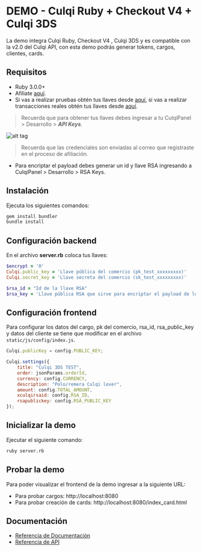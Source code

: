 # DEMO - Culqi Ruby + Checkout V4 + Culqi 3DS

La demo integra Culqi Ruby, Checkout V4 , Culqi 3DS y es compatible con la v2.0 del Culqi API, con esta demo podrás generar tokens, cargos, clientes, cards.

## Requisitos

- Ruby 3.0.0+
- Afiliate [aquí](https://afiliate.culqi.com/).
- Si vas a realizar pruebas obtén tus llaves desde [aquí](https://integ-panel.culqi.com/#/registro), si vas a realizar transacciones reales obtén tus llaves desde [aquí](https://mipanel.culqi.com/#/registro).

> Recuerda que para obtener tus llaves debes ingresar a tu CulqiPanel > Desarrollo > ***API Keys***.

![alt tag](http://i.imgur.com/NhE6mS9.png)

> Recuerda que las credenciales son enviadas al correo que registraste en el proceso de afiliación.

* Para encriptar el payload debes generar un id y llave RSA  ingresando a CulqiPanel > Desarrollo  > RSA Keys.

## Instalación

Ejecuta los siguientes comandos:

```bash
gem install bundler
bundle install
```

## Configuración backend

En el archivo **server.rb** coloca tus llaves:

```ruby
$encrypt = '0'
Culqi.public_key = 'Llave pública del comercio (pk_test_xxxxxxxxx)'
Culqi.secret_key = 'Llave secreta del comercio (sk_test_xxxxxxxxx)'

$rsa_id = "Id de la llave RSA"
$rsa_key = 'Llave pública RSA que sirve para encriptar el payload de los servicios'
```


## Configuración frontend
Para configurar los datos del cargo, pk del comercio, rsa_id, rsa_public_key y datos del cliente se tiene que modificar en el archivo `static/js/config/index.js`.

```js
Culqi.publicKey = config.PUBLIC_KEY;

Culqi.settings({
	title: "Culqi 3DS TEST",
	order: jsonParams.orderId,
	currency: config.CURRENCY,
	description: "Polo/remera Culqi lover",
	amount: config.TOTAL_AMOUNT,
	xculqirsaid: config.RSA_ID,
	rsapublickey: config.RSA_PUBLIC_KEY
});
```

## Inicializar la demo
Ejecutar el siguiente comando:

```bash
ruby server.rb
```

## Probar la demo

Para poder visualizar el frontend de la demo ingresar a la siguiente URL:

- Para probar cargos: http://localhost:8080
- Para probar creación de cards: http://localhost:8080/index_card.html

## Documentación

- [Referencia de Documentación](https://docs.culqi.com/)
- [Referencia de API](https://apidocs.culqi.com/)
